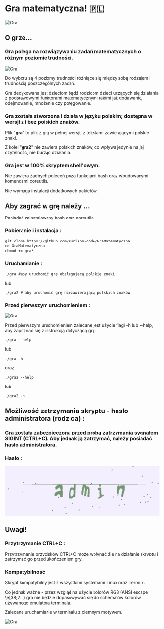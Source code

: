 # Gra matematyczna! 🇵🇱
![Gra](/tree/Zdjęcia/GraMatematyczna3.png)

## O grze...

### Gra polega na rozwiązywaniu zadań matematycznych o różnym poziomie trudności.
![Gra](/tree/Zdjęcia/GraMatematyczna2.png)

Do wyboru są 4 poziomy trudności różniące się między sobą rodzajem i trudnością poszczególnych zadań.

Gra dedykowana jest dzieciom bądź rodzicom dzieci uczących się działania z podstawowymi funktorami matematycznymi takimi jak dodawanie, odejmowanie, mnożenie czy potęgowanie.

### Gra została stworzona i działa w języku **polskim**; dostępna w wersji z i bez polskich znaków.

Plik "**gra**" to plik z grą w pełnej wersji, z tekstami zawierającymi polskie znaki.

Z kolei "**gra2**" nie zawiera polskich znaków, co wpływa jedynie na jej czytelność, nie burząc działania.

### Gra jest w 100% skryptem shell'owym.

Nie zawiera żadnych poleceń poza funkcjami bash oraz wbudowanymi komendami coreutils.

Nie wymaga instalacji dodatkowych pakietów.

## Aby zagrać w grę należy ...

Posiadać zainstalowany bash oraz coreutils.

### Pobieranie i instalacja :

```
git clone https://github.com/BuriXon-code/GraMatematyczna
cd GraMatematyczna
chmod +x gra*
```
### Uruchamianie :
```
./gra #aby uruchomić grę obsługującą polskie znaki
```
lub
```
./gra2 # aby uruchomić grę niezawierającą polskich znaków
```

### Przed pierwszym uruchomieniem :
![Gra](/tree/Zdjęcia/GraMatematyczna1.png)

Przed pierwszym uruchomieniem zalecane jest użycie flagi -h lub --help, aby zapoznać się z instrukcją dotyczącą gry.
```
./gra --help
```
lub 
```
./gra -h
```
oraz 
```
./gra2 --help
```
lub 
```
./gra2 -h
```

## Możliwość zatrzymania skryptu - hasło administratora (rodzica) :
### Gra została zabezpieczona przed próbą zatrzymania sygnałem SIGINT (CTRL+C). Aby jednak ją zatrzymać, należy posiadać hasło administratora.
### Hasło :
![Hasło administratorskie](/tree/Zdjęcia/captcha.png)

## Uwagi!
### Przytrzymanie CTRL+C :
Przytrzymanie przycisków CTRL+C może wpłynąć źle na działanie skryptu i zatrzymać go przed ukończeniem gry.

### Kompatybilność :
Skrypt kompatybilny jest z wszystkimi systemami Linux oraz Termux.

Co jednak ważne - przez wzgląd na użycie kolorów RGB (ANSI escape \e[38;2...) gra nie będzie dopasowywać się do schematów kolorów używanego emulatora terminala.

Zalecane uruchamianie w terminalu z ciemnym motywem.

![Gra](/tree/Zdjęcia/GraMatematyczna0.png)

